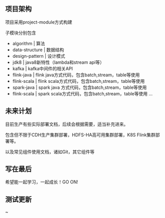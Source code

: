 ## 项目架构
项目采用project-module方式构建

子模块分别包含
- algorithm  | 算法
- data-structure | 数据结构
- design-pattern | 设计模式
- jdk8 | java8新特性（lambda和stream api等）
- kafka | kafka中间件的相关API
- flink-java | flink java方式代码，包含batch,stream，table等使用
- flink-scala | flink scala方式代码，包含batch,stream，table等使用
- spark-java | spark java 方式代码，包含batch,stream，table等使用
- flink-scala | spark scala方式代码，包含batch,stream，table等使用
...

## 未来计划
目前生产有些实际部署文档，后续会根据需要，适当补充进来。

包含但不限于CDH生产集群部署，HDFS-HA高可用集群部署，K8S Flink集群部署等。

以及常见组件使用文档，诸如Git，其它组件等

## 写在最后
希望能一起学习，一起成长！GO ON!

## 测试更新
~
